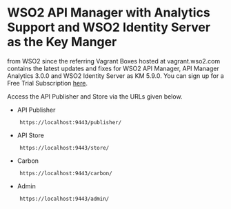 # WSO2 API Manager with Analytics Support and WSO2 Identity Server as the Key Manger

from WSO2 since the referring Vagrant Boxes hosted at vagrant.wso2.com contains the latest updates and fixes for WSO2 API Manager,
API Manager Analytics 3.0.0 and WSO2 Identity Server as KM 5.9.0. You can sign up for a Free Trial Subscription [here](https://wso2.com/free-trial-subscription).

Access the API Publisher and Store via the URLs given below.

* API Publisher

```
    https://localhost:9443/publisher/
```

* API Store

```
    https://localhost:9443/store/
```

* Carbon

```
    https://localhost:9443/carbon/
```

* Admin

```
    https://localhost:9443/admin/
```
